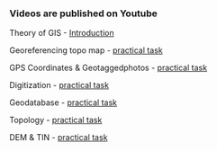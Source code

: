 ### Videos are published on Youtube

Theory of GIS - [Introductio](https://www.youtube.com/)[n](https://youtu.be/UVdADumtEpw) <br>

Georeferencing topo map  - [practical tas](https://www.youtube.com/)[k](https://youtu.be/wuea1v6DJaE) <br>


GPS Coordinates & Geotaggedphotos - [practical tas](https://www.youtube.com/)[k](https://youtu.be/Y5QVuWzc04w) <br>


Digitization - [practical tas](https://www.youtube.com/)[k](https://youtu.be/-fVuyJ_n0wM) <br>

Geodatabase - [practical tas](https://www.youtube.com/)[k](https://youtu.be/XAuXu3Jr1uE) <br>

Topology - [practical tas](https://www.youtube.com/)[k](https://youtu.be/ZbLCxRW0mDI) <br>

DEM & TIN - [practical tas](https://www.youtube.com/)[k](https://youtu.be/) <br>

